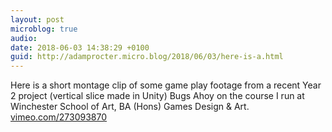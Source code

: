 ```yaml
---
layout: post
microblog: true
audio: 
date: 2018-06-03 14:38:29 +0100
guid: http://adamprocter.micro.blog/2018/06/03/here-is-a.html
---
```

Here is a short montage clip of some game play footage from a recent Year 2 project (vertical slice made in Unity) Bugs Ahoy on the course I run at Winchester School of Art, BA (Hons) Games Design & Art. [vimeo.com/273093870](https://vimeo.com/273093870)
